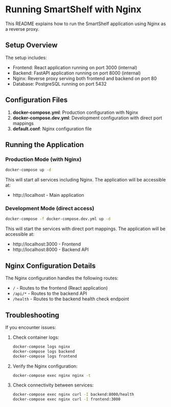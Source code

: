 # Running SmartShelf with Nginx

This README explains how to run the SmartShelf application using Nginx as a reverse proxy.

## Setup Overview

The setup includes:
- Frontend: React application running on port 3000 (internal)
- Backend: FastAPI application running on port 8000 (internal)
- Nginx: Reverse proxy serving both frontend and backend on port 80
- Database: PostgreSQL running on port 5432

## Configuration Files

1. **docker-compose.yml**: Production configuration with Nginx
2. **docker-compose.dev.yml**: Development configuration with direct port mappings
3. **default.conf**: Nginx configuration file

## Running the Application

### Production Mode (with Nginx)

```bash
docker-compose up -d
```

This will start all services including Nginx. The application will be accessible at:
- http://localhost - Main application

### Development Mode (direct access)

```bash
docker-compose -f docker-compose.dev.yml up -d
```

This will start the services with direct port mappings. The application will be accessible at:
- http://localhost:3000 - Frontend
- http://localhost:8000 - Backend API

## Nginx Configuration Details

The Nginx configuration handles the following routes:
- `/` - Routes to the frontend (React application)
- `/api/*` - Routes to the backend API
- `/health` - Routes to the backend health check endpoint

## Troubleshooting

If you encounter issues:

1. Check container logs:
   ```bash
   docker-compose logs nginx
   docker-compose logs backend
   docker-compose logs frontend
   ```

2. Verify the Nginx configuration:
   ```bash
   docker-compose exec nginx nginx -t
   ```

3. Check connectivity between services:
   ```bash
   docker-compose exec nginx curl -I backend:8000/health
   docker-compose exec nginx curl -I frontend:3000
   ``` 